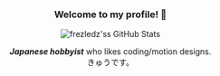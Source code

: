 <div align="center">
  
### Welcome to my profile! 👋
  
![frezledz'ss GitHub Stats](https://github-readme-stats.vercel.app/api?username=frezledz&show_icons=true&bg_color=0,33A1FD,FDCA40&title_color=fff&text_color=fff&icon_color=E5E7E9&hide_border=true)
  
__***Japanese hobbyist***__ who likes coding/motion designs.  
きゅうです。
<!---
frezledz/frezledz is a ✨ special ✨ repository because its `README.md` (this file) appears on your GitHub profile.
You can click the Preview link to take a look at your changes.
--->

</div>
